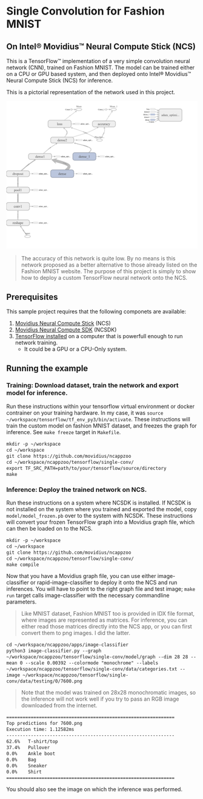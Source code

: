 # Single Convolution for Fashion MNIST
## On Intel® Movidius™ Neural Compute Stick (NCS)

This is a TensorFlow™ implementation of a very simple convolution neural network (CNN), trained on Fashion MNIST. The model can be trained either on a CPU or GPU based system, and then deployed onto Intel® Movidius™ Neural Compute Stick (NCS) for inference.

This is a pictorial representation of the network used in this project.

![Single Convolution Graph](single-conv-graph.png)

> The accuracy of this network is quite low. By no means is this network proposed as a better alternative to those already listed on the Fashion MNIST website. The purpose of this project is simply to show how to deploy a custom TensorFlow neural network onto the NCS.

## Prerequisites

This sample project requires that the following componets are available:
1. <a href="https://developer.movidius.com/buy" target="_blank">Movidius Neural Compute Stick</a> (NCS)
2. <a href="https://developer.movidius.com/start" target="_blank">Movidius Neural Compute SDK</a> (NCSDK)
3. <a href="https://www.tensorflow.org/install/install_linux">TensorFlow installed</a> on a computer that is powerfull enough to run network training.
   * It could be a GPU or a CPU-Only system.

## Running the example

### Training: Download dataset, train the network and export model for inference.

Run these instructions within your tensorflow virtual environment or docker contrainer on your training hardware. In my case, it was `source ~/workspace/tensorflow/tf_env_py3/bin/activate`. These instructions will train the custom model on fashion MNIST dataset, and freezes the graph for inference. See `make freeze` target in `Makefile`.

```
mkdir -p ~/workspace
cd ~/workspace
git clone https://github.com/movidius/ncappzoo
cd ~/workspace/ncappzoo/tensorflow/single-conv/
export TF_SRC_PATH=path/to/your/tensorflow/source/directory
make
```

### Inference: Deploy the trained network on NCS.

Run these instructions on a system where NCSDK is installed. If NCSDK is not installed on the system where you trained and exported the model, copy `model/model_frozen.pb` over to the system with NCSDK. These instructions will convert your frozen TensorFlow graph into a Movidius graph file, which can then be loaded on to the NCS.

```
mkdir -p ~/workspace
cd ~/workspace
git clone https://github.com/movidius/ncappzoo
cd ~/workspace/ncappzoo/tensorflow/single-conv/
make compile
```

Now that you have a Movidius graph file, you can use either image-classifier or rapid-image-classifier to deploy it onto the NCS and run inferences. You will have to point to the right graph file and test image; `make run` target calls image-classifier with the necessary commandline parameters.

> Like MNIST dataset, Fashion MNIST too is provided in IDX file format, where images are represented as matrices. For inference, you can either read those matrices directly into the NCS app, or you can first convert them to png images. I did the latter.

~~~
cd ~/workspace/ncappzoo/apps/image-classifier
python3 image-classifier.py --graph ~/workspace/ncappzoo/tensorflow/single-conv/model/graph --dim 28 28 --mean 0 --scale 0.00392 --colormode "monochrome" --labels ~/workspace/ncappzoo/tensorflow/single-conv/data/categories.txt --image ~/workspace/ncappzoo/tensorflow/single-conv/data/testing/0/7600.png 
~~~

> Note that the model was trained on 28x28 monochromatic images, so the inference will not work well if you try to pass an RGB image downloaded from the internet.

```
==============================================================
Top predictions for 7600.png
Execution time: 1.12582ms
--------------------------------------------------------------
62.6%	T-shirt/top
37.4%	Pullover
0.0%	Ankle boot
0.0%	Bag
0.0%	Sneaker
0.0%	Shirt
==============================================================
```

You should also see the image on which the inference was performed.

